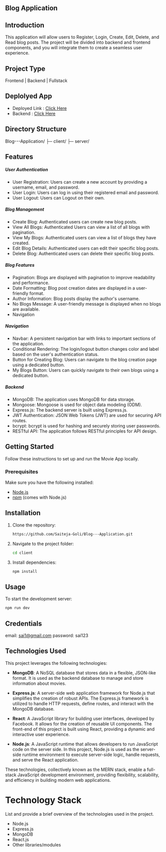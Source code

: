 ## Blog Application


## Introduction
This application will allow users to Register, Login, Create, Edit, Delete, and Read blog posts. The project will be divided into backend and frontend components, and you will integrate them to create a seamless user experience.

## Project Type
Frontend | Backend | Fullstack

## Deplolyed App
- Deployed Link : [Click Here](https://blog-application-tan-sigma.vercel.app/)
- Backend : [Click Here](https://blog-application-evwg.onrender.com/)

## Directory Structure
Blog---Application/
├─ client/
├─ server/

## Features
##### User Authentication
- User Registration: Users can create a new account by providing a username, email, and password.
- User Login: Users can log in using their registered email and password.
- User Logout: Users can Logout on their own.

##### Blog Management
- Create Blog: Authenticated users can create new blog posts.
- View All Blogs: Authenticated Users can view a list of all blogs with pagination.
- View My Blogs: Authenticated users can view a list of blogs they have created.
- Edit Blog Details: Authenticated users can edit their specific blog posts.
- Delete Blog: Authenticated users can delete their specific blog posts.


##### Blog Features
- Pagination: Blogs are displayed with pagination to improve readability and performance.
- Date Formatting: Blog post creation dates are displayed in a user-friendly format.
- Author Information: Blog posts display the author's username.
- No Blogs Message: A user-friendly message is displayed when no blogs are available.
- Navigation

##### Navigation
- Navbar: A persistent navigation bar with links to important sections of the application.
- Conditional Rendering: The login/logout button changes color and label based on the user's authentication status.
- Button for Creating Blog: Users can navigate to the blog creation page using a dedicated button.
- My Blogs Button: Users can quickly navigate to their own blogs using a dedicated button.


##### Backend
- MongoDB: The application uses MongoDB for data storage.
- Mongoose: Mongoose is used for object data modeling (ODM).
- Express.js: The backend server is built using Express.js.
- JWT Authentication: JSON Web Tokens (JWT) are used for securing API routes.
- bcrypt: bcrypt is used for hashing and securely storing user passwords.
- RESTful API: The application follows RESTful principles for API design.


## Getting Started
Follow these instructions to set up and run the Movie App locally.

### Prerequisites

Make sure you have the following installed:

- [Node.js](https://nodejs.org/)
- [npm](https://www.npmjs.com/) (comes with Node.js)

## Installation

1. Clone the repository:

   ```bash
   https://github.com/Saiteja-Goli/Blog---Application.git
   ```

2. Navigate to the project folder:

   ```bash
   cd client
   ```

3. Install dependencies:

   ```bash
   npm install
   ```

## Usage

To start the development server:

```bash
npm run dev
```

## Credentials
email: sai1@gmail.com
password: sai123

## Technologies Used

This project leverages the following technologies:

- **MongoDB**: A NoSQL database that stores data in a flexible, JSON-like format. It is used as the backend database to manage and store information about movies.

- **Express.js**: A server-side web application framework for Node.js that simplifies the creation of robust APIs. The Express.js framework is utilized to handle HTTP requests, define routes, and interact with the MongoDB database.

- **React**: A JavaScript library for building user interfaces, developed by Facebook. It allows for the creation of reusable UI components. The front-end of this project is built using React, providing a dynamic and interactive user experience.

- **Node.js**: A JavaScript runtime that allows developers to run JavaScript code on the server side. In this project, Node.js is used as the server-side runtime environment to execute server-side logic, handle requests, and serve the React application.

These technologies, collectively known as the MERN stack, enable a full-stack JavaScript development environment, providing flexibility, scalability, and efficiency in building modern web applications.

# Technology Stack
List and provide a brief overview of the technologies used in the project.

- Node.js
- Express.js
- MongoDB
- React.js
- Other libraries/modules
